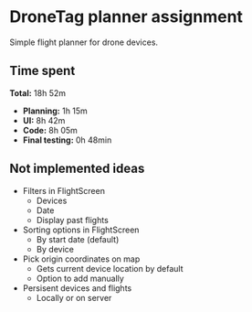 # DroneTag planner assignment
Simple flight planner for drone devices.
## Time spent
**Total:** 18h 52m
- **Planning:** 1h 15m
- **UI:** 8h 42m
- **Code:** 8h 05m
- **Final testing:** 0h 48min
## Not implemented ideas
- Filters in FlightScreen
	- Devices
	- Date
	- Display past flights
- Sorting options in FlightScreen
	- By start date (default)
	- By device
- Pick origin coordinates on map
	- Gets current device location by default
	- Option to add manually
- Persisent devices and flights
	- Locally or on server